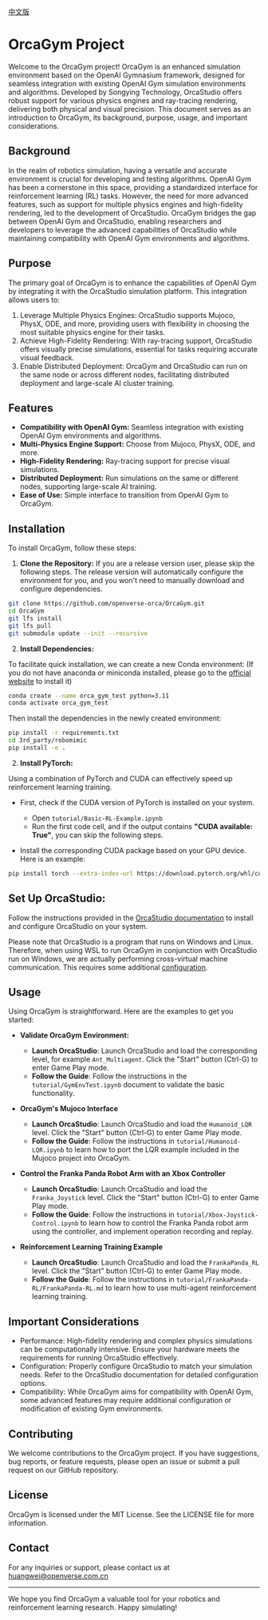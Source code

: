 [中文版](doc/README-CN.md)
# OrcaGym Project
Welcome to the OrcaGym project! OrcaGym is an enhanced simulation environment based on the OpenAI Gymnasium framework, designed for seamless integration with existing OpenAI Gym simulation environments and algorithms. Developed by Songying Technology, OrcaStudio offers robust support for various physics engines and ray-tracing rendering, delivering both physical and visual precision. This document serves as an introduction to OrcaGym, its background, purpose, usage, and important considerations.

## Background
In the realm of robotics simulation, having a versatile and accurate environment is crucial for developing and testing algorithms. OpenAI Gym has been a cornerstone in this space, providing a standardized interface for reinforcement learning (RL) tasks. However, the need for more advanced features, such as support for multiple physics engines and high-fidelity rendering, led to the development of OrcaStudio. OrcaGym bridges the gap between OpenAI Gym and OrcaStudio, enabling researchers and developers to leverage the advanced capabilities of OrcaStudio while maintaining compatibility with OpenAI Gym environments and algorithms.

## Purpose
The primary goal of OrcaGym is to enhance the capabilities of OpenAI Gym by integrating it with the OrcaStudio simulation platform. This integration allows users to:

1. Leverage Multiple Physics Engines: OrcaStudio supports Mujoco, PhysX, ODE, and more, providing users with flexibility in choosing the most suitable physics engine for their tasks.
2. Achieve High-Fidelity Rendering: With ray-tracing support, OrcaStudio offers visually precise simulations, essential for tasks requiring accurate visual feedback.
3. Enable Distributed Deployment: OrcaGym and OrcaStudio can run on the same node or across different nodes, facilitating distributed deployment and large-scale AI cluster training.

## Features
* **Compatibility with OpenAI Gym:** Seamless integration with existing OpenAI Gym environments and algorithms.
* **Multi-Physics Engine Support:** Choose from Mujoco, PhysX, ODE, and more.
* **High-Fidelity Rendering:** Ray-tracing support for precise visual simulations.
* **Distributed Deployment:** Run simulations on the same or different nodes, supporting large-scale AI training.
* **Ease of Use:** Simple interface to transition from OpenAI Gym to OrcaGym.

## Installation
To install OrcaGym, follow these steps:

1. **Clone the Repository:**
If you are a release version user, please skip the following steps. The release version will automatically configure the environment for you, and you won't need to manually download and configure dependencies.
```bash
git clone https://github.com/openverse-orca/OrcaGym.git
cd OrcaGym
git lfs install
git lfs pull
git submodule update --init --recursive
```

2. **Install Dependencies:**

To facilitate quick installation, we can create a new Conda environment: (If you do not have anaconda or miniconda installed, please go to the [official website](https://www.anaconda.com/) to install it)
```bash
conda create --name orca_gym_test python=3.11
conda activate orca_gym_test
```

Then install the dependencies in the newly created environment:
```bash
pip install -r requirements.txt
cd 3rd_party/robomimic
pip install -e .
```

2. **Install PyTorch:**

Using a combination of PyTorch and CUDA can effectively speed up reinforcement learning training. 

* First, check if the CUDA version of PyTorch is installed on your system.

  - Open `tutorial/Basic-RL-Example.ipynb`
  - Run the first code cell, and if the output contains **"CUDA available: True"**, you can skip the following steps.

* Install the corresponding CUDA package based on your GPU device. Here is an example:
```bash
pip install torch --extra-index-url https://download.pytorch.org/whl/cu12x
```

## Set Up OrcaStudio:

Follow the instructions provided in the [OrcaStudio documentation](URL:http://orca3d.cn/) to install and configure OrcaStudio on your system.

Please note that OrcaStudio is a program that runs on Windows and Linux. Therefore, when using WSL to run OrcaGym in conjunction with OrcaStudio run on Windows, we are actually performing cross-virtual machine communication. This requires some additional [configuration](./doc/setup-wsl-grpc-communication.md).


## Usage
Using OrcaGym is straightforward. Here are the examples to get you started:

* **Validate OrcaGym Environment:**
    * **Launch OrcaStudio**: Launch OrcaStudio and load the corresponding level, for example `Ant_Multiagent`. Click the "Start" button (Ctrl-G) to enter Game Play mode.
    * **Follow the Guide**: Follow the instructions in the `tutorial/GymEnvTest.ipynb` document to validate the basic functionality.

* **OrcaGym's Mujoco Interface**
    * **Launch OrcaStudio**: Launch OrcaStudio and load the `Humanoid_LQR` level. Click the "Start" button (Ctrl-G) to enter Game Play mode.
    * **Follow the Guide**: Follow the instructions in `tutorial/Humanoid-LQR.ipynb` to learn how to port the LQR example included in the Mujoco project into OrcaGym.

* **Control the Franka Panda Robot Arm with an Xbox Controller**
    * **Launch OrcaStudio**: Launch OrcaStudio and load the `Franka_Joystick` level. Click the "Start" button (Ctrl-G) to enter Game Play mode.
    * **Follow the Guide**: Follow the instructions in `tutorial/Xbox-Joystick-Control.ipynb` to learn how to control the Franka Panda robot arm using the controller, and implement operation recording and replay.

* **Reinforcement Learning Training Example**
    * **Launch OrcaStudio**: Launch OrcaStudio and load the `FrankaPanda_RL` level. Click the "Start" button (Ctrl-G) to enter Game Play mode.
    * **Follow the Guide**: Follow the instructions in `tutorial/FrankaPanda-RL/FrankaPanda-RL.md` to learn how to use multi-agent reinforcement learning training.


## Important Considerations
* Performance: High-fidelity rendering and complex physics simulations can be computationally intensive. Ensure your hardware meets the requirements for running OrcaStudio effectively.
* Configuration: Properly configure OrcaStudio to match your simulation needs. Refer to the OrcaStudio documentation for detailed configuration options.
* Compatibility: While OrcaGym aims for compatibility with OpenAI Gym, some advanced features may require additional configuration or modification of existing Gym environments.

## Contributing
We welcome contributions to the OrcaGym project. If you have suggestions, bug reports, or feature requests, please open an issue or submit a pull request on our GitHub repository.

## License
OrcaGym is licensed under the MIT License. See the LICENSE file for more information.

## Contact
For any inquiries or support, please contact us at huangwei@openverse.com.cn

---

We hope you find OrcaGym a valuable tool for your robotics and reinforcement learning research. Happy simulating!
